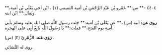 ٤٤٠٤ -** س:** عَمْرو بْن عَبْدِ الرَّحْمَنِ بْن أمية التميمي (١) ، ابْن أخي يَعْلَى بْن أمية،** ويُقال:** ابْن ابنه.

**روى عن:** أبيه (س) ،** عن يَعْلَى بْن أمية:** جئت رسول اللَّهِ صلى الله عليه وسلم بأبي أمية يوم الفتح،** فقلت:** يَا رَسُولَ اللَّهِ بَايِعْ أَبِي على الهجرة.

**رَوَى عَنه:** الزُّهْرِيّ (٢) (س) .

روى له النَّسَائي.